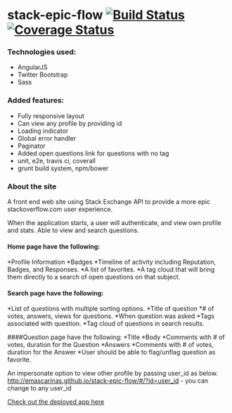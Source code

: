 # stack-epic-flow [![Build Status](https://travis-ci.org/emascarinas/stack-epic-flow.svg)](https://travis-ci.org/emascarinas/stack-epic-flow) [![Coverage Status](https://coveralls.io/repos/emascarinas/stack-epic-flow/badge.svg?branch=master)](https://coveralls.io/r/emascarinas/stack-epic-flow?branch=master)

### Technologies used:
* AngularJS
* Twitter Bootstrap
* Sass

### Added features:
* Fully responsive layout
* Can view any profile by providing id
* Loading indicator
* Global error handler
* Paginator
* Added open questions link for questions with no tag
* unit, e2e, travis ci, coverall
* grunt build system, npm/bower 

### About the site
A front end web site using Stack Exchange API to provide a more epic stackoverflow.com user experience.

When the application starts, a user will authenticate, and view own profile and stats. Able to view and search questions.

#### Home page have the following:
*Profile Information
*Badges
*Timeline of activity including Reputation, Badges, and Responses.
*A list of favorites.
*A tag cloud that will bring them directly to a search of open questions on that subject.

#### Search page have the following:
*List of questions with multiple sorting options.
*Title of question
*# of votes, answers, views for questions.
*When question was asked
*Tags associated with question.
*Tag cloud of questions in search results.

####Question page have the following:
*Title
*Body
*Comments with # of votes, duration for the Question
*Answers
*Comments with # of votes, duration for the Answer
*User should be able to flag/unflag question as favorite.

An impersonate option to view other profile by passing user_id as below. http://emascarinas.github.io/stack-epic-flow/#/?id=user_id  - you can change to any user_id

[Check out the deployed app here](http://emascarinas.github.io/stack-epic-flow/)
